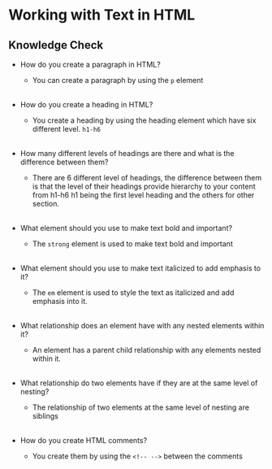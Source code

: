 # Working with Text in HTML

## Knowledge Check

- How do you create a paragraph in HTML?

  - You can create a paragraph by using the `p` element
    <br />
    <br />

- How do you create a heading in HTML?

  - You create a heading by using the heading element which have six different level. `h1-h6`
    <br />
    <br />

- How many different levels of headings are there and what is the difference between them?

  - There are 6 different level of headings, the difference between them is that the level of their headings provide hierarchy to your content from h1-h6 h1 being the first level heading and the others for other section.
    <br />
    <br />

- What element should you use to make text bold and important?

  - The `strong` element is used to make text bold and important
    <br />
    <br />

- What element should you use to make text italicized to add emphasis to it?

  - The `em` element is used to style the text as italicized and add emphasis into it.
    <br />
    <br />

- What relationship does an element have with any nested elements within it?

  - An element has a parent child relationship with any elements nested within it.
    <br />
    <br />

- What relationship do two elements have if they are at the same level of nesting?

  - The relationship of two elements at the same level of nesting are siblings
    <br />
    <br />

- How do you create HTML comments?

  - You create them by using the `<!-- -->` between the comments
